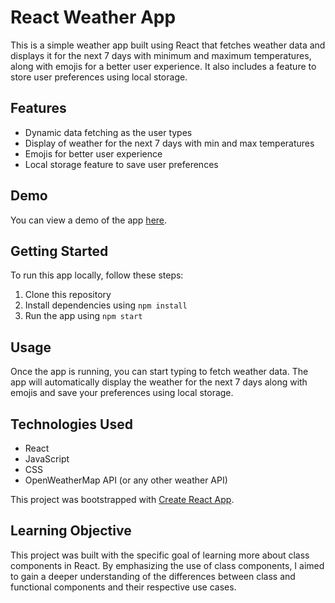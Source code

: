 # React Weather App

This is a simple weather app built using React that fetches weather data and displays it for the next 7 days with minimum and maximum temperatures, along with emojis for a better user experience. It also includes a feature to store user preferences using local storage.

## Features

- Dynamic data fetching as the user types
- Display of weather for the next 7 days with min and max temperatures
- Emojis for better user experience
- Local storage feature to save user preferences

## Demo

You can view a demo of the app [here](https://mahdi-mey.github.io/react-weather/).

## Getting Started

To run this app locally, follow these steps:

1. Clone this repository
2. Install dependencies using `npm install`
3. Run the app using `npm start`

## Usage

Once the app is running, you can start typing to fetch weather data. The app will automatically display the weather for the next 7 days along with emojis and save your preferences using local storage.

## Technologies Used

- React
- JavaScript
- CSS
- OpenWeatherMap API (or any other weather API)

This project was bootstrapped with [Create React App](https://github.com/facebook/create-react-app).

## Learning Objective

This project was built with the specific goal of learning more about class components in React. By emphasizing the use of class components, I aimed to gain a deeper understanding of the differences between class and functional components and their respective use cases.